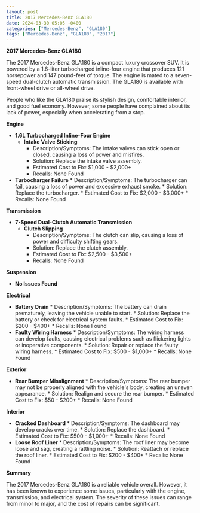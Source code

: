 ```yaml
---
layout: post
title: 2017 Mercedes-Benz GLA180
date: 2024-03-30 05:05 -0400
categories: ["Mercedes-Benz", "GLA180"]
tags: ["Mercedes-Benz", "GLA180", "2017"]
---
```

**2017 Mercedes-Benz GLA180**

The 2017 Mercedes-Benz GLA180 is a compact luxury crossover SUV. It is powered by a 1.6-liter turbocharged inline-four engine that produces 121 horsepower and 147 pound-feet of torque. The engine is mated to a seven-speed dual-clutch automatic transmission. The GLA180 is available with front-wheel drive or all-wheel drive.

People who like the GLA180 praise its stylish design, comfortable interior, and good fuel economy. However, some people have complained about its lack of power, especially when accelerating from a stop.

**Engine**
* **1.6L Turbocharged Inline-Four Engine**
    * **Intake Valve Sticking**
        * Description/Symptoms: The intake valves can stick open or closed, causing a loss of power and misfires.
        * Solution: Replace the intake valve assembly.
        * Estimated Cost to Fix: $1,000 - $2,000+
        * Recalls: None Found
* **Turbocharger Failure**
        * Description/Symptoms: The turbocharger can fail, causing a loss of power and excessive exhaust smoke.
        * Solution: Replace the turbocharger.
        * Estimated Cost to Fix: $2,000 - $3,000+
        * Recalls: None Found

**Transmission**
* **7-Speed Dual-Clutch Automatic Transmission**
    * **Clutch Slipping**
        * Description/Symptoms: The clutch can slip, causing a loss of power and difficulty shifting gears.
        * Solution: Replace the clutch assembly.
        * Estimated Cost to Fix: $2,500 - $3,500+
        * Recalls: None Found

**Suspension**
* **No Issues Found**

**Electrical**
* **Battery Drain**
        * Description/Symptoms: The battery can drain prematurely, leaving the vehicle unable to start.
        * Solution: Replace the battery or check for electrical system faults.
        * Estimated Cost to Fix: $200 - $400+
        * Recalls: None Found
* **Faulty Wiring Harness**
        * Description/Symptoms: The wiring harness can develop faults, causing electrical problems such as flickering lights or inoperative components.
        * Solution: Repair or replace the faulty wiring harness.
        * Estimated Cost to Fix: $500 - $1,000+
        * Recalls: None Found

**Exterior**
* **Rear Bumper Misalignment**
        * Description/Symptoms: The rear bumper may not be properly aligned with the vehicle's body, creating an uneven appearance.
        * Solution: Realign and secure the rear bumper.
        * Estimated Cost to Fix: $50 - $200+
        * Recalls: None Found

**Interior**
* **Cracked Dashboard**
        * Description/Symptoms: The dashboard may develop cracks over time.
        * Solution: Replace the dashboard.
        * Estimated Cost to Fix: $500 - $1,000+
        * Recalls: None Found
* **Loose Roof Liner**
        * Description/Symptoms: The roof liner may become loose and sag, creating a rattling noise.
        * Solution: Reattach or replace the roof liner.
        * Estimated Cost to Fix: $200 - $400+
        * Recalls: None Found

**Summary**

The 2017 Mercedes-Benz GLA180 is a reliable vehicle overall. However, it has been known to experience some issues, particularly with the engine, transmission, and electrical system. The severity of these issues can range from minor to major, and the cost of repairs can be significant.
